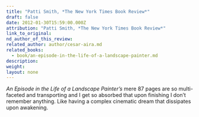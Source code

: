 ```yaml
---
title: "Patti Smith, *The New York Times Book Review*"
draft: false
date: 2012-01-30T15:59:00.000Z
attribution: "Patti Smith, *The New York Times Book Review*"
link_to_original:
nd_author_of_this_review:
related_author: author/cesar-aira.md
related_books:
  - book/an-episode-in-the-life-of-a-landscape-painter.md
description:
weight:
layout: none
---
```

*An Episode in the Life of a Landscape Painter’s* mere 87 pages are so multi-faceted and transporting and I get so absorbed that upon finishing I don’t remember anything. Like having a complex cinematic dream that dissipates upon awakening.

